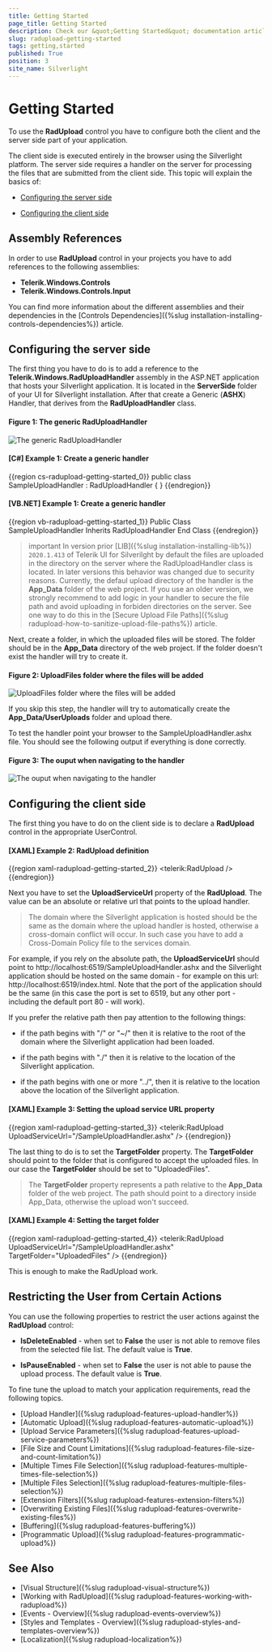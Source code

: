 ```yaml
---
title: Getting Started
page_title: Getting Started
description: Check our &quot;Getting Started&quot; documentation article for the RadUpload {{ site.framework_name }} control.
slug: radupload-getting-started
tags: getting,started
published: True
position: 3
site_name: Silverlight
---
```


# Getting Started

To use the __RadUpload__ control you have to configure both the client and the server side part of your application. 

The client side is executed entirely in the browser using the Silverlight platform. The server side requires a handler on the server for processing the files that are submitted from the client side. This topic will explain the basics of:

* [Configuring the server side](#Configuring_the_server_side)

* [Configuring the client side](#Configuring_the_client_side)

## Assembly References

In order to use __RadUpload__ control in your projects you have to add references to the following assemblies:

* __Telerik.Windows.Controls__
* __Telerik.Windows.Controls.Input__

You can find more information about the different assemblies and their dependencies in the [Controls Dependencies]({%slug installation-installing-controls-dependencies%}) article.

## Configuring the server side

The first thing you have to do is to add a reference to the __Telerik.Windows.RadUploadHandler__ assembly in the ASP.NET application that hosts your Silverlight application. It is located in the __ServerSide__ folder of your UI for Silverlight installation. After that create a Generic (__ASHX__) Handler, that derives from the __RadUploadHandler__ class.

#### Figure 1: The generic RadUploadHandler  
![The generic RadUploadHandler](images/RadUpload_GettingStarted_01.png)

#### __[C#] Example 1: Create a generic handler__
{{region cs-radupload-getting-started_0}}
	public class SampleUploadHandler : RadUploadHandler
	{
	}
{{endregion}}

#### __[VB.NET] Example 1: Create a generic handler__
{{region vb-radupload-getting-started_1}}
	Public Class SampleUploadHandler
	 Inherits RadUploadHandler
	End Class
{{endregion}}

>important In version prior [LIB]({%slug installation-installing-lib%}) `2020.1.413` of Telerik UI for Silverilght by default the files are uploaded in the directory on the server where the RadUploadHandler class is located. In later versions this behavior was changed due to security reasons. Currently, the defaul upload directory of the handler is the __App_Data__ folder of the web project. If you use an older version, we strongly recommend to add logic in your handler  to secure the file path and avoid uploading in forbiden directories on the server. See one way to do this in the [Secure Upload File Paths]({%slug radupload-how-to-sanitize-upload-file-paths%}) article.

Next, create a folder, in which the uploaded files will be stored. The folder should be in the __App_Data__ directory of the web project. If the folder doesn't exist the handler will try to create it. 

#### Figure 2: UploadFiles folder where the files will be added
![UploadFiles folder where the files will be added](images/RadUpload_GettingStarted_02.png)

If you skip this step, the handler will try to automatically create the __App_Data/UserUploads__ folder and upload there.

To test the handler point your browser to the SampleUploadHandler.ashx file. You should see the following output if everything is done correctly.

#### Figure 3: The ouput when navigating to the handler  
![The ouput when navigating to the handler](images/RadUpload_GettingStarted_03.png)

## Configuring the client side

The first thing you have to do on the client side is to declare a __RadUpload__ control in the appropriate UserControl.

#### __[XAML] Example 2: RadUpload definition__
{{region xaml-radupload-getting-started_2}}
	<telerik:RadUpload />
{{endregion}}

Next you have to set the __UploadServiceUrl__ property of the __RadUpload__. The value can be an absolute or relative url that points to the upload handler.		

>The domain where the Silverlight application is hosted should be the same as the domain where the upload handler is hosted, otherwise a cross-domain conflict will occur. In such case you have to add a Cross-Domain Policy file to the services domain.

For example, if you rely on the absolute path, the __UploadServiceUrl__ should point to http://localhost:6519/SampleUploadHandler.ashx and the Silverlight application should be hosted on the same domain - for example on this url: http://localhost:6519/index.html. Note that the port of the application should be the same (in this case the port is set to 6519, but any other port - including the default port 80 - will work).		

If you prefer the relative path then pay attention to the following things: 

* if the path begins with "/" or "~/" then it is relative to the root of the domain where the Silverlight application had been loaded.

* if the path begins with "./" then it is relative to the location of the Silverlight application.

* if the path begins with one or more "../", then it is relative to the location above the location of the Silverlight application.

#### __[XAML] Example 3: Setting the upload service URL property__
{{region xaml-radupload-getting-started_3}}
	<telerik:RadUpload UploadServiceUrl="/SampleUploadHandler.ashx" />
{{endregion}}

The last thing to do is to set the __TargetFolder__ property. The __TargetFolder__ should point to the folder that is configured to accept the uploaded files. In our case the __TargetFolder__ should be set to "UploadedFiles".		

>The __TargetFolder__ property represents a path relative to the __App_Data__ folder of the web project. The path should point to a directory inside App_Data, otherwise the upload won't succeed.	  

#### __[XAML] Example 4: Setting the target folder__
{{region xaml-radupload-getting-started_4}}
	<telerik:RadUpload UploadServiceUrl="/SampleUploadHandler.ashx"
					   TargetFolder="UploadedFiles" />
{{endregion}}

This is enough to make the RadUpload work.

## Restricting the User from Certain Actions

You can use the following properties to restrict the user actions against the __RadUpload__ control:		

* __IsDeleteEnabled__ - when set to __False__ the user is not able to remove files from the selected file list. The default value is __True__.			

* __IsPauseEnabled__ - when set to __False__ the user is not able to pause the upload process. The default value is __True__.

To fine tune the upload to match your application requirements, read the following topics.		

* [Upload Handler]({%slug radupload-features-upload-handler%})  
* [Automatic Upload]({%slug radupload-features-automatic-upload%})  
* [Upload Service Parameters]({%slug radupload-features-upload-service-parameters%})  
* [File Size and Count Limitations]({%slug radupload-features-file-size-and-count-limitation%})  
* [Multiple Times File Selection]({%slug radupload-features-multiple-times-file-selection%})  
* [Multiple Files Selection]({%slug radupload-features-multiple-files-selection%})  
* [Extension Filters]({%slug radupload-features-extension-filters%})  
* [Overwriting Existing Files]({%slug radupload-features-overwrite-existing-files%})  
* [Buffering]({%slug radupload-features-buffering%})  
* [Programmatic Upload]({%slug radupload-features-programmatic-upload%})

## See Also
 * [Visual Structure]({%slug radupload-visual-structure%})
 * [Working with RadUpload]({%slug radupload-features-working-with-radupload%})
 * [Events - Overview]({%slug radupload-events-overview%})
 * [Styles and Templates - Overview]({%slug radupload-styles-and-templates-overview%})
 * [Localization]({%slug radupload-localization%})
